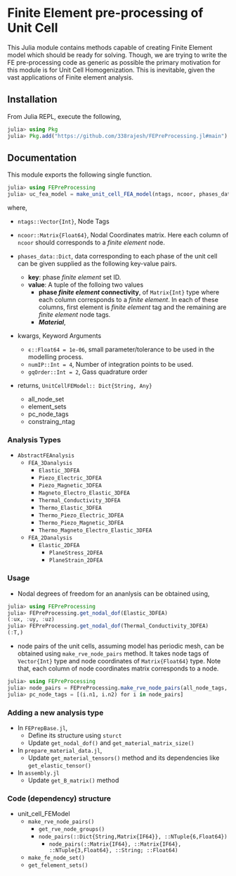 # Finite Element pre-processing of Unit Cell

This Julia module contains methods capable of creating Finite Element model which should be ready for solving. Though, we are trying to write the FE pre-processing code as generic as possible the primary motivation for this module is for Unit Cell Homogenization. This is inevitable, given the vast applications of Finite element analysis.

## Installation

From Julia REPL, execute the following,

```julia
julia> using Pkg
julia> Pkg.add("https://github.com/338rajesh/FEPreProcessing.jl#main")
```

## Documentation

  This module exports the following single function.

  ```julia
  julia> using FEPreProcessing
  julia> uc_fea_model = make_unit_cell_FEA_model(ntags, ncoor, phases_data; <kwargs>)
  ```

  where,

* `ntags::Vector{Int}`, Node Tags
* `ncoor::Matrix{Float64}`, Nodal Coordinates matrix. Here each column of `ncoor` should corresponds to a *finite element* node.
* `phases_data::Dict`, data corresponding to each phase of the unit cell can be given supplied as the following key-value pairs.
  * **key**: phase *finite element* set ID.
  * **value**: A tuple of the folloing two values
    * **phase *finite element* connectivity**, of `Matrix{Int}` type where each column corresponds to a *finite element*. In each of these columns, first element is *finite element* tag and the remaining are *finite element* node tags.
    * ***Material***,

* kwargs, Keyword Arguments
  * `ϵ::Float64 = 1e-06`, small parameter/tolerance to be used in the modelling process.
  * `numIP::Int = 4`, Number of integration points to be used.
  * `gqOrder::Int = 2`, Gass quadrature order

* returns, `UnitCellFEModel:: Dict{String, Any}`
  * all_node_set
  * element_sets
  * pc_node_tags
  * constraing_ntag

### Analysis Types

* `AbstractFEAnalysis`
  * `FEA_3Danalysis`
    * `Elastic_3DFEA`
    * `Piezo_Electric_3DFEA`
    * `Piezo_Magnetic_3DFEA`
    * `Magneto_Electro_Elastic_3DFEA`
    * `Thermal_Conductivity_3DFEA`
    * `Thermo_Elastic_3DFEA`
    * `Thermo_Piezo_Electric_3DFEA`
    * `Thermo_Piezo_Magnetic_3DFEA`
    * `Thermo_Magneto_Electro_Elastic_3DFEA`
  * `FEA_2Danalysis`
    * `Elastic_2DFEA`
      * `PlaneStress_2DFEA`
      * `PlaneStrain_2DFEA`

### Usage

* Nodal degrees of freedom for an ananlysis can be obtained using,

```julia
julia> using FEPreProcessing
julia> FEPreProcessing.get_nodal_dof(Elastic_3DFEA)
(:ux, :uy, :uz)
julia> FEPreProcessing.get_nodal_dof(Thermal_Conductivity_3DFEA)
(:T,)
```

* node pairs of the unit cells, assuming model has periodic mesh, can be obtained using `make_rve_node_pairs` method. It takes node tags of `Vector{Int}` type and node coordinates of `Matrix{Float64}` type. Note that, each column of node coordinates matrix corresponds to a node.

```julia
julia> using FEPreProcessing
julia> node_pairs = FEPreProcessing.make_rve_node_pairs(all_node_tags, all_node_coor)
julia> pc_node_tags = [(i.n1, i.n2) for i in node_pairs]
```

### Adding a new analysis type

+ In `FEPrepBase.jl`,
  + Define its structure using `sturct` 
  + Update `get_nodal_dof()` and `get_material_matrix_size()`
+ In `prepare_material_data.jl`,
  + Update `get_material_tensors()` method and its dependencies like `get_elastic_tensor()`
+ In `assembly.jl` 
  + Update `get_B_matrix()` method


### Code (dependency) structure

* unit_cell_FEModel
  * `make_rve_node_pairs()`
    * `get_rve_node_groups()`
    * `node_pairs(::Dict{String,Matrix{IF64}}, ::NTuple{6,Float64})`
      * `node_pairs(::Matrix{IF64}, ::Matrix{IF64}, ::NTuple{3,Float64}, ::String; ::Float64)`
  * `make_fe_node_set()`
  * `get_felement_sets()`
